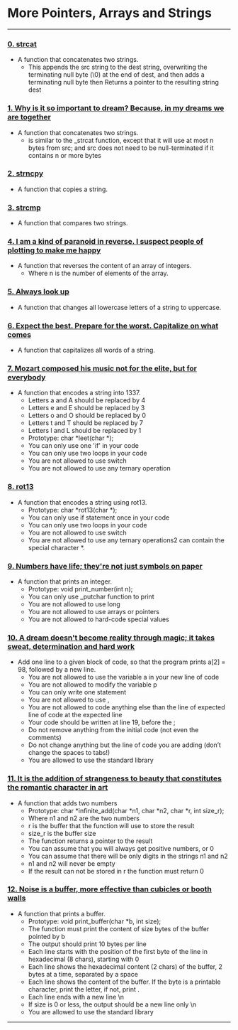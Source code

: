 # More Pointers, Arrays and Strings
---

### [0. strcat](./0-strcat.c)
* A function that concatenates two strings.
	- This appends the src string to the dest string, overwriting the terminating null byte (\0) at the end of dest, and then adds a terminating null byte then Returns a pointer to the resulting string dest


### [1. Why is it so important to dream? Because, in my dreams we are together](./1-strncat.c)
* A function that concatenates two strings.
	- is similar to the _strcat function, except that it will use at most n bytes from src; and src does not need to be null-terminated if it contains n or more bytes


### [2. strncpy](./2-strncpy.c)
* A function that copies a string.


### [3. strcmp](./3-strcmp.c)
* A function that compares two strings.


### [4. I am a kind of paranoid in reverse. I suspect people of plotting to make me happy](./4-rev_array.c)
* A function that reverses the content of an array of integers.
	- Where n is the number of elements of the array.


### [5. Always look up](./5-string_toupper.c)
* A function that changes all lowercase letters of a string to uppercase.


### [6. Expect the best. Prepare for the worst. Capitalize on what comes](./6-cap_string.c)
* A function that capitalizes all words of a string.


### [7. Mozart composed his music not for the elite, but for everybody](./7-leet.c)
* A function that encodes a string into 1337.
	- Letters a and A should be replaced by 4
	- Letters e and E should be replaced by 3
	- Letters o and O should be replaced by 0
	- Letters t and T should be replaced by 7
	- Letters l and L should be replaced by 1
	- Prototype: char *leet(char *);
	- You can only use one 'if' in your code
	- You can only use two loops in your code
	- You are not allowed to use switch
	- You are not allowed to use any ternary operation


### [8. rot13](./100-rot13.c)
* A function that encodes a string using rot13.
	- Prototype: char *rot13(char *);
	- You can only use if statement once in your code
	- You can only use two loops in your code
	- You are not allowed to use switch
	- You are not allowed to use any ternary operations2 can contain the special character *.


### [9. Numbers have life; they're not just symbols on paper](./101-print_number.c)
* A function that prints an integer.
	- Prototype: void print_number(int n);
	- You can only use _putchar function to print
	- You are not allowed to use long
	- You are not allowed to use arrays or pointers
	- You are not allowed to hard-code special values


### [10. A dream doesn't become reality through magic; it takes sweat, determination and hard work](./102-magic.c)
* Add one line to a given block of code, so that the program prints a[2] = 98, followed by a new line.
	- You are not allowed to use the variable a in your new line of code
	- You are not allowed to modify the variable p
	- You can only write one statement
	- You are not allowed to use ,
	- You are not allowed to code anything else than the line of expected line of code at the expected line
	- Your code should be written at line 19, before the ;
	- Do not remove anything from the initial code (not even the comments)
	- Do not change anything but the line of code you are adding (don’t change the spaces to tabs!)
	- You are allowed to use the standard library


### [11. It is the addition of strangeness to beauty that constitutes the romantic character in art](./103-infinite_add.c)
* A function that adds two numbers
	- Prototype: char *infinite_add(char *n1, char *n2, char *r, int size_r);
	- Where n1 and n2 are the two numbers
	- r is the buffer that the function will use to store the result
	- size_r is the buffer size
	- The function returns a pointer to the result
	- You can assume that you will always get positive numbers, or 0
	- You can assume that there will be only digits in the strings n1 and n2
	- n1 and n2 will never be empty
	- If the result can not be stored in r the function must return 0


### [12. Noise is a buffer, more effective than cubicles or booth walls](./104-print_buffer.c)
* A function that prints a buffer.
	- Prototype: void print_buffer(char *b, int size);
	- The function must print the content of size bytes of the buffer pointed by b
	- The output should print 10 bytes per line
	- Each line starts with the position of the first byte of the line in hexadecimal (8 chars), starting with 0
	- Each line shows the hexadecimal content (2 chars) of the buffer, 2 bytes at a time, separated by a space
	- Each line shows the content of the buffer. If the byte is a printable character, print the letter, if not, print .
	- Each line ends with a new line \n
	- If size is 0 or less, the output should be a new line only \n
	- You are allowed to use the standard library

---
